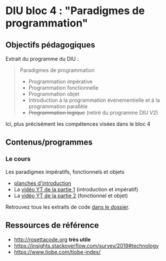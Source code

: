 DIU bloc 4 : "Paradigmes de programmation"
==========================================


Objectifs pédagogiques
----------------------

Extrait du programme du DIU :

> Paradigmes de programmation
> * Programmation impérative
> * Programmation fonctionnelle
> * Programmation objet
> * Introduction à la programmation événementielle et à la programmation parallèle
> * ~~Programmation logique~~ (retiré du programme DIU V2)

Ici, plus précisément les compétences visées dans le bloc 4

Contenus/programmes
-------------------

### Le cours 

Les paradigmes impératifs, fonctionnels et objets

* [planches d'introduction](intro_paradigmes_de_programmation.pdf)
* La [vidéo YT de la partie 1](https://youtu.be/Oz6eIJU4m2c) (introduction et impératif)
* La [vidéo YT de la partie 2](https://youtu.be/z0UbdRVTql4) (fonctionnel et objet)


Retrouvez tous les extraits de code [dans le dossier](code/).

Ressources de référence
-----------------------


* <http://rosettacode.org> **très utile**
* <https://insights.stackoverflow.com/survey/2019#technology>
* <https://www.tiobe.com/tiobe-index/>


